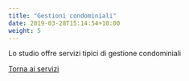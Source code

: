 ```yaml
---
title: "Gestioni condominiali"
date: 2019-03-28T15:14:54+10:00
weight: 5
---
```


Lo studio offre servizi tipici di gestione condominiali

<a href="/servizi" class="button">
    Torna ai servizi
</a>
